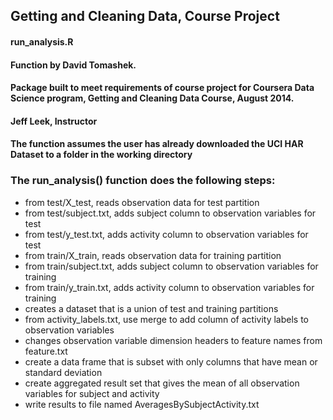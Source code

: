 ## Getting and Cleaning Data, Course Project

#### run_analysis.R
#### Function by David Tomashek.
#### Package built to meet requirements of course project for Coursera Data Science program, Getting and Cleaning Data Course, August 2014.
#### Jeff Leek, Instructor

#### The function assumes the user has already downloaded the UCI HAR Dataset to a folder in the working directory

### The run_analysis() function does the following steps:

* from test/X_test, reads observation data for test partition
* from test/subject.txt, adds subject column to observation variables for test
* from test/y_test.txt, adds activity column to observation variables for test
* from train/X_train, reads observation data for training partition
* from train/subject.txt, adds subject column to observation variables for training
* from train/y_train.txt, adds activity column to observation variables for training
* creates a dataset that is a union of test and training partitions
* from activity_labels.txt, use merge to add column of activity labels to observation variables
* changes observation variable dimension headers to feature names from feature.txt
* create a data frame that is subset with only columns that have mean or standard deviation
* create aggregated result set that gives the mean of all observation variables for subject and activity
* write results to file named AveragesBySubjectActivity.txt